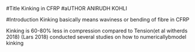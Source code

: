 #Title 
Kinking in CFRP
#aUTHOR
ANIRUDH KOHLI

#Introduction
Kinking basically means waviness or bending of fibre in CFRP

Kinking is 60-80% less in compression compared to Tension(et al witherds 2018)
(Lars 2018) conducted several studies on how to numericallybmodel kinking 

